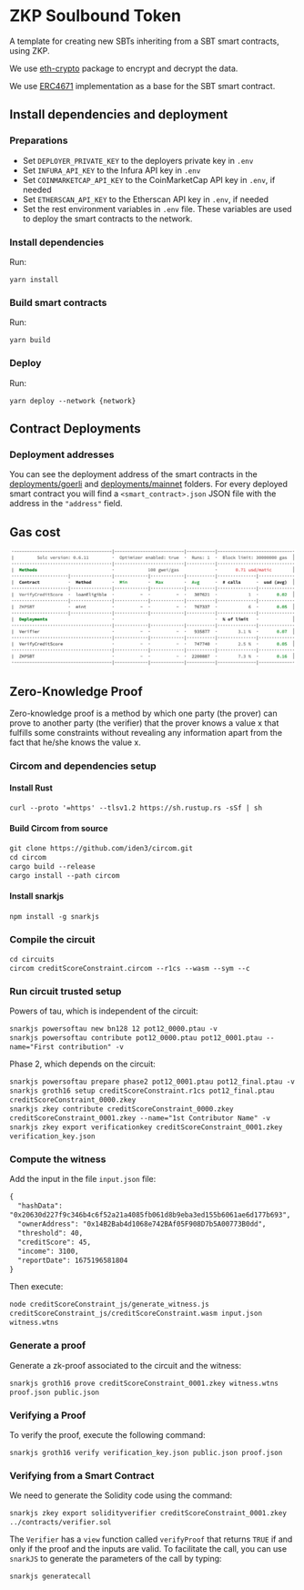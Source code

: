 # ZKP Soulbound Token

A template for creating new SBTs inheriting from a SBT smart contracts, using ZKP.

We use [eth-crypto](https://www.npmjs.com/package/eth-crypto) package to encrypt and decrypt the data.

We use [ERC4671](https://github.com/ethereum/EIPs/blob/master/assets/eip-4671/ERC4671.sol) implementation as a base for the SBT smart contract.

## Install dependencies and deployment

### Preparations

* Set `DEPLOYER_PRIVATE_KEY` to the deployers private key in `.env`
* Set `INFURA_API_KEY` to the Infura API key in `.env`
* Set `COINMARKETCAP_API_KEY` to the CoinMarketCap API key in `.env`, if needed
* Set `ETHERSCAN_API_KEY` to the Etherscan API key in `.env`, if needed
* Set the rest environment variables in `.env` file. These variables are used to deploy the smart contracts to the network.

### Install dependencies

Run:
```
yarn install
```

### Build smart contracts

Run:
```
yarn build
```

### Deploy

Run:
```
yarn deploy --network {network}
```

## Contract Deployments

### Deployment addresses

You can see the deployment address of the smart contracts in the [deployments/goerli](deployments/goerli) and [deployments/mainnet](deployments/mainnet) folders. For every deployed smart contract you will find a `<smart_contract>.json` JSON file with the address in the `"address"` field.

## Gas cost

![Gas cost](gascost.png)

## Zero-Knowledge Proof

Zero-knowledge proof is a method by which one party (the prover) can prove to another party (the verifier) that the prover knows a value x that fulfills some constraints without revealing any information apart from the fact that he/she knows the value x.

### Circom and dependencies setup

#### Install Rust

```
curl --proto '=https' --tlsv1.2 https://sh.rustup.rs -sSf | sh
```

#### Build Circom from source

```
git clone https://github.com/iden3/circom.git
cd circom
cargo build --release
cargo install --path circom
```

#### Install snarkjs

```
npm install -g snarkjs
```

### Compile the circuit

```
cd circuits
circom creditScoreConstraint.circom --r1cs --wasm --sym --c
```

### Run circuit trusted setup

Powers of tau, which is independent of the circuit:
```
snarkjs powersoftau new bn128 12 pot12_0000.ptau -v
snarkjs powersoftau contribute pot12_0000.ptau pot12_0001.ptau --name="First contribution" -v
```

Phase 2, which depends on the circuit:
```
snarkjs powersoftau prepare phase2 pot12_0001.ptau pot12_final.ptau -v
snarkjs groth16 setup creditScoreConstraint.r1cs pot12_final.ptau creditScoreConstraint_0000.zkey
snarkjs zkey contribute creditScoreConstraint_0000.zkey creditScoreConstraint_0001.zkey --name="1st Contributor Name" -v
snarkjs zkey export verificationkey creditScoreConstraint_0001.zkey verification_key.json
```

### Compute the witness

Add the input in the file `input.json` file:
```
{
  "hashData": "0x20630d227f9c346b4c6f52a21a4085fb061d8b9eba3ed155b6061ae6d177b693",
  "ownerAddress": "0x14B2Bab4d1068e742BAf05F908D7b5A00773B0dd",
  "threshold": 40,
  "creditScore": 45,
  "income": 3100,
  "reportDate": 1675196581804
}
```

Then execute:
```
node creditScoreConstraint_js/generate_witness.js creditScoreConstraint_js/creditScoreConstraint.wasm input.json witness.wtns
```

### Generate a proof

Generate a zk-proof associated to the circuit and the witness:
```
snarkjs groth16 prove creditScoreConstraint_0001.zkey witness.wtns proof.json public.json
```

### Verifying a Proof

To verify the proof, execute the following command:
```
snarkjs groth16 verify verification_key.json public.json proof.json
```

### Verifying from a Smart Contract

We need to generate the Solidity code using the command:
```
snarkjs zkey export solidityverifier creditScoreConstraint_0001.zkey ../contracts/verifier.sol
```

The `Verifier` has a `view` function called `verifyProof` that returns `TRUE` if and only if the proof and the inputs are valid. To facilitate the call, you can use `snarkJS` to generate the parameters of the call by typing:

```
snarkjs generatecall
```

